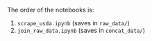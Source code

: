 The order of the notebooks is:
1. `scrape_usda.ipynb` (saves in `raw_data/`)
2. `join_raw_data.ipynb` (saves in `concat_data/`)